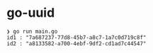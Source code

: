 # go-uuid

```
❯ go run main.go
id1 : "7a687237-77d8-45b7-a8c7-1a7c0d719c8f"
id2 : "a8133582-a700-4ebf-9df2-cd1ad7c44547"
```
